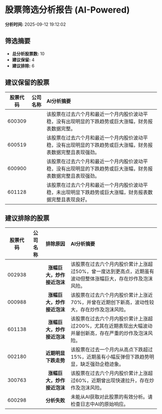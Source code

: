 # 股票筛选分析报告 (AI-Powered)

**分析时间:** 2025-09-12 19:12:02

## 筛选摘要

- **总分析股票数:** 10
- **建议保留:** 4
- **建议排除:** 6

## 建议保留的股票

| 股票代码 | 公司名称 | AI分析摘要 |
|:---:|:---:|:---|
| 600309 |  | 该股票在过去六个月和最近一个月内股价波动平稳，没有出现明显的下跌趋势或巨大涨幅，财务报表数据完整。 |
| 600519 |  | 该股票在过去六个月和最近一个月内股价波动平稳，没有出现明显的下跌趋势或巨大涨幅，财务报表数据完整且表现强劲。 |
| 600900 |  | 该股票在过去六个月和最近一个月内股价波动平稳，没有出现明显的下跌趋势或巨大涨幅，财务报表数据完整且表现强劲。 |
| 601128 |  | 该股票在过去六个月和最近一个月内股价波动平稳，未出现明显下跌趋势或巨大涨幅，财务报表数据完整且表现良好。 |

## 建议排除的股票

| 股票代码 | 公司名称 | 排除原因 | AI分析摘要 |
|:---:|:---:|:---:|:---|
| 002938 |  | **涨幅巨大，炒作接近泡沫** | 该股票在过去六个月内股价累计上涨超过50%，曾一度达到更高点，近期虽有波动但整体涨幅巨大，存在炒作及泡沫风险。 |
| 000988 |  | **涨幅巨大，炒作接近泡沫** | 该股票在过去六个月内股价累计上涨近70%，并曾在近期创下新高，波动性较大，存在炒作及泡沫风险。 |
| 601138 |  | **涨幅巨大，炒作接近泡沫** | 该股票在过去六个月内股价累计上涨超过200%，尤其在近期表现出大幅波动并屡创新高，存在严重的炒作及泡沫风险。 |
| 002180 |  | **近期明显下跌走势** | 该股票在过去一个月内从高点下跌超过15%，近期虽有小幅反弹但下跌趋势明显，缺乏强劲企稳迹象。 |
| 300763 |  | **涨幅巨大，炒作接近泡沫** | 该股票在过去六个月内股价累计上涨超过60%，近期曾出现快速拉升，存在炒作及泡沫风险。 |
| 600298 |  | **分析失败** | 未能从AI获取对此股票的有效分析。请检查日志中AI的原始响应。 |
